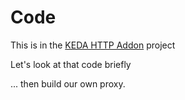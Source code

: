 # Code

This is in the [KEDA HTTP Addon](https://github.com/kedacore/http-add-on) project

Let's look at that code briefly

... then build our own proxy.
